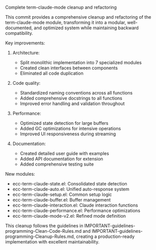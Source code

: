 Complete term-claude-mode cleanup and refactoring

This commit provides a comprehensive cleanup and refactoring of the term-claude-mode
module, transforming it into a modular, well-documented, and optimized system while
maintaining backward compatibility.

Key improvements:

1. Architecture:
   - Split monolithic implementation into 7 specialized modules
   - Created clean interfaces between components
   - Eliminated all code duplication

2. Code quality:
   - Standardized naming conventions across all functions
   - Added comprehensive docstrings to all functions
   - Improved error handling and validation throughout

3. Performance:
   - Optimized state detection for large buffers
   - Added GC optimizations for intensive operations
   - Improved UI responsiveness during streaming

4. Documentation:
   - Created detailed user guide with examples
   - Added API documentation for extension
   - Added comprehensive testing suite

New modules:
- ecc-term-claude-state.el: Consolidated state detection
- ecc-term-claude-auto.el: Unified auto-response system
- ecc-term-claude-setup.el: Common setup logic
- ecc-term-claude-buffer.el: Buffer management
- ecc-term-claude-interaction.el: Claude interaction functions
- ecc-term-claude-performance.el: Performance optimizations
- ecc-term-claude-mode-v2.el: Refined mode definition

This cleanup follows the guidelines in IMPORTANT-guidelines-programming-Clean-Code-Rules.md
and IMPORTANT-guidelines-programming-Cleanup-Rules.md, creating a production-ready
implementation with excellent maintainability.